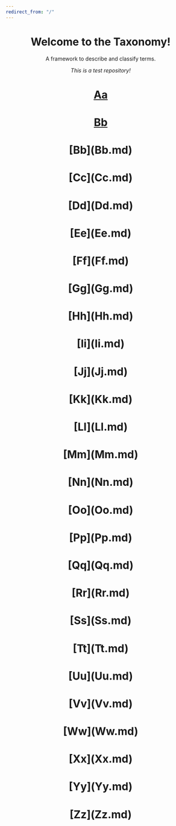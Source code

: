 ```yaml
---
redirect_from: "/"
---
```

<html>
<head>
<style>
h1 {text-align: center;}
p {text-align: center;}
</style>
</head>
<body>
  
<h1> Welcome to the Taxonomy!</h1> 

<p> A framework to describe and classify terms.

*This is a test repository!* </p>

<h1><a href="https://baaltazaar.github.io/w4/Aa">Aa</a></h1>
<h1><a href="https://baaltazaar.github.io/w4/Bb">Bb</a></h1>
<h1> [Bb](Bb.md) </h1>
<h1> [Cc](Cc.md) </h1>
<h1> [Dd](Dd.md) </h1>
<h1> [Ee](Ee.md) </h1> 
<h1> [Ff](Ff.md) </h1> 
<h1> [Gg](Gg.md) </h1> 
<h1> [Hh](Hh.md) </h1> 
<h1> [Ii](Ii.md) </h1> 
<h1> [Jj](Jj.md) </h1> 
<h1> [Kk](Kk.md) </h1> 
<h1> [Ll](Ll.md) </h1> 
<h1> [Mm](Mm.md) </h1> 
<h1> [Nn](Nn.md) </h1> 
<h1> [Oo](Oo.md) </h1>
<h1> [Pp](Pp.md) </h1> 
<h1> [Qq](Qq.md) </h1> 
<h1> [Rr](Rr.md) </h1> 
<h1> [Ss](Ss.md) </h1> 
<h1> [Tt](Tt.md) </h1> 
<h1> [Uu](Uu.md) </h1> 
<h1> [Vv](Vv.md) </h1> 
<h1> [Ww](Ww.md) </h1> 
<h1> [Xx](Xx.md) </h1> 
<h1> [Yy](Yy.md) </h1>
<h1> [Zz](Zz.md) </h1> 

</body>
</html> 







